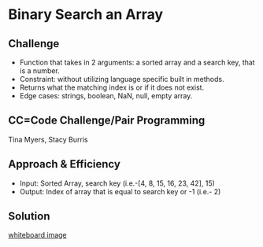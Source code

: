 # Binary Search an Array

## Challenge

- Function that takes in 2 arguments: a sorted array and a search key, that is a number.
- Constraint: without utilizing language specific built in methods.
- Returns what the matching index is or if it does not exist.
- Edge cases: strings, boolean, NaN, null, empty array.

## CC=Code Challenge/Pair Programming

Tina Myers, Stacy Burris

## Approach & Efficiency

- Input: Sorted Array, search key (i.e.-[4, 8, 15, 16, 23, 42], 15)
- Output: Index of array that is equal to search key or -1 (i.e.- 2)

## Solution

[whiteboard image](../assets/array-binary-search.png)
